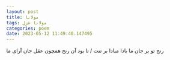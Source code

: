 ```yaml
---
layout: post
title: مولانا
tags: مولانا غزل
categories: poem
date: 2023-05-12 11:49:40.147495
---
```


رنج تو بر جان ما بادا مبادا بر تنت / تا بود آن رنج همچون عقل جان آرای ما